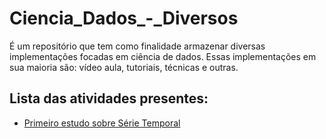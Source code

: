 # Ciencia_Dados_-_Diversos

É um repositório que tem como finalidade armazenar diversas implementações focadas em ciência de dados. 
Essas implementações em sua maioria são: vídeo aula, tutoriais, técnicas e outras.

## Lista das atividades presentes:
* <a href="https://github.com/cotozelo/Ciencia_Dados_-_Diversos/blob/main/src/serie_temporal/Serie_Temporal.ipynb">Primeiro estudo sobre Série Temporal</a>
